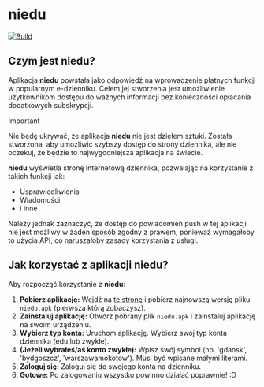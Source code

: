 # niedu
[![Build](https://github.com/YOPER12/niedu/actions/workflows/android.yml/badge.svg)](https://github.com/YOPER12/niedu/actions/workflows/android.yml)
## Czym jest niedu?
Aplikacja **niedu** powstała jako odpowiedź na wprowadzenie płatnych funkcji w popularnym e-dzienniku. 
Celem jej stworzenia jest umożliwienie użytkownikom dostępu do ważnych informacji bez konieczności opłacania dodatkowych subskrypcji.

> [!IMPORTANT] 
> Nie będę ukrywać, że aplikacja **niedu** nie jest dziełem sztuki. Została stworzona, aby umożliwić szybszy dostęp do strony dziennika, ale nie oczekuj, że będzie to najwygodniejsza aplikacja na świecie.

**niedu** wyświetla stronę internetową dziennika, pozwalając na korzystanie z takich funkcji jak:
- Usprawiedliwienia
- Wiadomości
- i inne

Należy jednak zaznaczyć, że dostęp do powiadomień push w tej aplikacji nie jest możliwy w żaden sposób zgodny z prawem,
 ponieważ wymagałoby to użycia API, co naruszałoby zasady korzystania z usługi.
## Jak korzystać z aplikacji niedu?
Aby rozpocząć korzystanie z **niedu**:
1. **Pobierz aplikację:** Wejdź na [te stronę](https://github.com/AndusDEV/niedu/releases) i pobierz najnowszą wersję pliku `niedu.apk` (pierwsza którą zobaczysz).
2. **Zainstaluj aplikację:** Otwórz pobrany plik `niedu.apk` i zainstaluj aplikację na swoim urządzeniu.
3. **Wybierz typ konta:** Uruchom aplikację. Wybierz swój typ konta dziennika (edu lub zwykłe).
4. **(Jeżeli wybrałeś/aś konto zwykłe):** Wpisz swój symbol (np. 'gdansk', 'bydgoszcz', 'warszawamokotow'). Musi być wpisane małymi literami.
5. **Zaloguj się:** Zaloguj się do swojego konta na dzienniku.
6. **Gotowe:** Po zalogowaniu wszystko powinno działać poprawnie! :D

